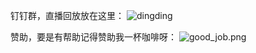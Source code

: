 

钉钉群，直播回放放在这里：
![dingding](img/dingding.jpeg)

赞助，要是有帮助记得赞助我一杯咖啡呀：
![good_job.png](img/good_job.png)


